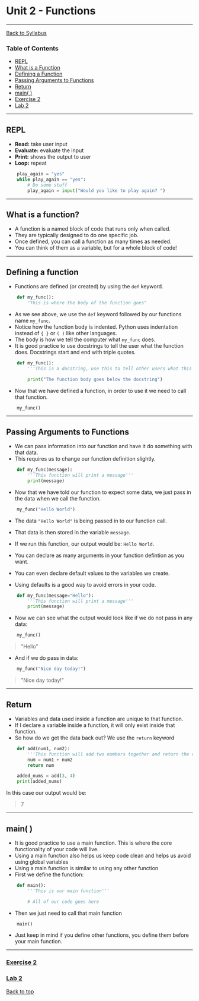 # <a id="top"></a>Unit 2 - Functions

---

[Back to Syllabus](https://github.com/PdxCodeGuild/Programming102#top)

### Table of Contents

- [REPL](#repl)
- [What is a Function](#whatis)
- [Defining a Function](#define)
- [Passing Arguments to Functions](#arguments)
- [Return](#return)
- [main( )](#main)
- [Exercise 2](https://github.com/PdxCodeGuild/Programming102/blob/master/exercises/exercise2.md)
- [Lab 2](https://github.com/PdxCodeGuild/Programming102/blob/master/labs/lab2.md)

---

## <a id="repl"></a>REPL

- **Read:** take user input
- **Evaluate:** evaluate the input
- **Print:** shows the output to user
- **Loop:** repeat

```python
    play_again = "yes"
    while play_again == "yes":
        # Do some stuff
        play_again = input("Would you like to play again? ")
```

---

## <a id="whatis"></a>What is a function?

- A function is a named block of code that runs only when called.
- They are typically designed to do one specific job.
- Once defined, you can call a function as many times as needed.
- You can think of them as a variable, but for a whole block of code!

---

## <a id="define"></a>Defining a function

- Functions are defined (or created) by using the `def` keyword.

```python
    def my_func():
        "This is where the body of the function goes"
```

- As we see above, we use the `def` keyword followed by our functions name `my_func`.
- Notice how the function body is indented. Python uses indentation instead of `{ }` or `( )` like other languages.
- The body is how we tell the computer what `my_func` does.
- It is good practice to use docstrings to tell the user what the function does. Docstrings start and end with triple quotes.

```python
    def my_func():
        '''This is a docstring, use this to tell other users what this function does'''

        print("The function body goes below the docstring")
```

- Now that we have defined a function, in order to use it we need to call that function.

```python
    my_func()
```

---

## <a id="define"></a>Passing Arguments to Functions

- We can pass information into our function and have it do something with that data.
- This requires us to change our function definition slightly.

```python
    def my_func(message):
        '''This function will print a message'''
        print(message)
```

- Now that we have told our function to expect some data, we just pass in the data when we call the function.

```python
    my_func("Hello World")
```

- The data `"Hello World"` is being passed in to our function call.
- That data is then stored in the variable `message`.
- If we run this function, our output would be: `Hello World`.
- You can declare as many arguments in your function defintion as you want.

- You can even declare default values to the variables we create.
- Using defaults is a good way to avoid errors in your code.

```python
    def my_func(message="Hello"):
        '''This function will print a message'''
        print(message)
```

- Now we can see what the output would look like if we do not pass in any data:

```python
    my_func()
```

> "Hello"

- And if we do pass in data:

```python
    my_func("Nice day today!")
```

> "Nice day today!"

---

## <a id="return"></a>Return

- Variables and data used inside a function are unique to that function.
- If I declare a variable inside a function, it will only exist inside that function.
- So how do we get the data back out? We use the `return` keyword

```python
    def add(num1, num2):
        '''This function will add two numbers together and return the result'''
        num = num1 + num2
        return num

    added_nums = add(3, 4)
    print(added_nums)
```

In this case our output would be:

> 7

---

## <a id="define"></a>main( )

- It is good practice to use a main function. This is where the core functionality of your code will live.
- Using a main function also helps us keep code clean and helps us avoid using global variables
- Using a main function is similar to using any other function
- First we define the function:

```python
    def main():
        '''This is our main function'''

        # All of our code goes here

```

- Then we just need to call that main function

```python
    main()
```

- Just keep in mind if you define other functions, you define them before your main function.

---

### [Exercise 2](https://github.com/PdxCodeGuild/Programming102/blob/master/exercises/exercise2.md)

### [Lab 2](https://github.com/PdxCodeGuild/Programming102/blob/master/labs/lab2.md)

[Back to top](#top)
